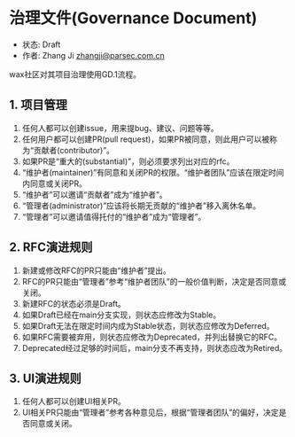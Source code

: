 # 治理文件(Governance Document)
- 状态: Draft
- 作者: Zhang Ji zhangji@parsec.com.cn

wax社区对其项目治理使用GD.1流程。

## 1. 项目管理
1. 任何人都可以创建issue，用来提bug、建议、问题等等。
2. 任何用户都可以创建PR(pull request)，如果PR被同意，则此用户可以被称为“贡献者(contributor)”。
3. 如果PR是“重大的(substantial)”，则必须要求列出对应的rfc。
4. “维护者(maintainer)”有同意和关闭PR的权限。“维护者团队”应该在限定时间内同意或关闭PR。
5. “维护者”可以邀请“贡献者”成为“维护者”。
6. “管理者(administrator)”应该将长期无贡献的“维护者”移入离休名单。
7. “管理者”可以邀请值得托付的“维护者”成为“管理者”。

## 2. RFC演进规则
1. 新建或修改RFC的PR只能由“维护者”提出。
2. RFC的PR只能由“管理者”参考“维护者团队”的一般价值判断，决定是否同意或关闭。
3. 新建RFC的状态必须是Draft。
4. 如果Draft已经在main分支实现，则状态应修改为Stable。
5. 如果Draft无法在限定时间内成为Stable状态，则状态应修改为Deferred。
6. 如果RFC需要被弃用，则状态应修改为Deprecated，并列出替换它的RFC。
7. Deprecated经过足够的时间后，main分支不再支持，则状态应改为Retired。

## 3. UI演进规则
1. 任何人都可以创建UI相关PR。
2. UI相关PR只能由“管理者”参考各种意见后，根据“管理者团队”的偏好，决定是否同意或关闭。
